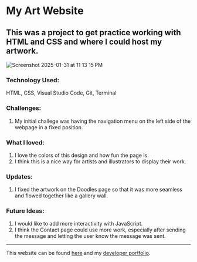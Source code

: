# My Art Website

## This was a project to get practice working with HTML and CSS and where I could host my artwork.

![Screenshot 2025-01-31 at 11 13 15 PM](https://github.com/user-attachments/assets/b1fa8b2c-9ab0-4e11-8cdd-26e49f6b89ba)


### Technology Used:
HTML, CSS, Visual Studio Code, Git, Terminal


### Challenges:
1. My initial challege was having the navigation menu on the left side of the webpage in a fixed position.

### What I loved:
1. I love the colors of this design and how fun the page is.
2. I think this is a nice way for artists and illustrators to display their work.

### Updates:
1. I fixed the artwork on the Doodles page so that it was more seamless and flowed together like a gallery wall.

### Future Ideas:
1. I would like to add more interactivity with JavaScript.
2. I think the Contact page could use more work, especially after sending the message and letting the user know the message was sent.

---
This website can be found [here](https://eknovoa.github.io/art_portfolio/) and my [developer portfolio](https://erin-novoa-portfolio.w3spaces.com/).

